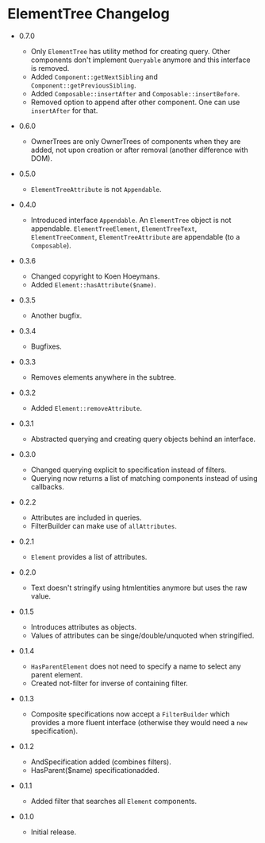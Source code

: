 ElementTree Changelog
=====================

*	0.7.0

	*	Only `ElementTree` has utility method for creating query. Other
		components don't implement `Queryable` anymore and this interface
		is removed.
	*	Added `Component::getNextSibling` and `Component::getPreviousSibling`.
	*	Added `Composable::insertAfter` and `Composable::insertBefore`.
	*	Removed option to append after other component. One can use `insertAfter`
		for that.

*	0.6.0

	*	OwnerTrees are only OwnerTrees of components when they are added,
		not upon creation or after removal (another difference with DOM).

*	0.5.0

	*	`ElementTreeAttribute` is not `Appendable`.

*	0.4.0

	*	Introduced interface `Appendable`. An `ElementTree` object is not appendable.
		`ElementTreeElement`, `ElementTreeText`, `ElementTreeComment`,
		`ElementTreeAttribute` are appendable (to a `Composable`). 

*	0.3.6

	*	Changed copyright to Koen Hoeymans.
	*	Added `Element::hasAttribute($name)`.

*	0.3.5

	*	Another bugfix.

*	0.3.4

	*	Bugfixes.

*	0.3.3

	*	Removes elements anywhere in the subtree.

*	0.3.2

	*	Added `Element::removeAttribute`.

*	0.3.1

	*	Abstracted querying and creating query objects behind an interface.

*	0.3.0

	*	Changed querying explicit to specification instead of filters.
	*	Querying now returns a list of matching components instead of using
		callbacks.

*	0.2.2

	*	Attributes are included in queries.
	*	FilterBuilder can make use of `allAttributes`.

*	0.2.1

	*	`Element` provides a list of attributes.

*	0.2.0

	*	Text doesn't stringify using htmlentities anymore but uses the raw value.

*	0.1.5

	*	Introduces attributes as objects.
	*	Values of attributes can be singe/double/unquoted when stringified.

*	0.1.4

	*	`HasParentElement` does not need to specify a name to select any parent element.
	*	Created not-filter for inverse of containing filter.

*	0.1.3

	*	Composite specifications now accept a `FilterBuilder` which provides a
		more fluent interface (otherwise they would need a `new` specification).

*	0.1.2

	*	AndSpecification added (combines filters).
	*	HasParent($name) specificationadded.

*	0.1.1

	*	Added filter that searches all `Element` components.

*	0.1.0

	*	Initial release.